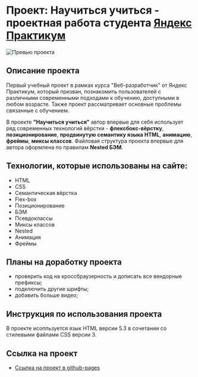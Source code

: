 # Проект: Научиться учиться - проектная работа студента [Яндекс Практикум](https://practicum.yandex.ru/)
![Превью проекта](https://user-images.githubusercontent.com/113699485/222951217-a5465cb1-7ffc-4201-b262-ec0b99b11e49.jpg)
## Описание проекта
Первый учебный проект в рамках курса "Веб-разработчик" от Яндекс Практикум, который призван, познакомить пользователей с различными современными подходами к обучению, доступными в любом возрасте. Также проект рассматривает основные проблемы связанные с обучением.

В проекте **"Научиться учиться"** автор впервые для себя использует ряд современных технологий вёрстки - **флексбокс-вёрстку**, **позиционирование**,  **продвинутую семантику языка HTML**, **анимацию**, **фреймы**, **миксы классов**. Файловая структура проекта впервые для автора оформлена по правилам **Nested БЭМ**.

## Технологии, которые использованы на сайте:
* HTML
* CSS
* Семантическая вёрстка
* Flex-box
* Позиционирование
* БЭМ
* Псевдоклассы
* Миксы классов
* Nested 
* Анимация
* Фреймы 

## Планы на доработку проекта
* проверить код на кроссбраузерность и дописать все вендорные префиксы;
* подключить другие шрифты;
* добавить больше видео;

## Инструкция по использования проекта 
В проекте исопльзуется язык HTML версии 5.3 в сочетании со стилевыми файлами CSS версии 3.

## Ссылка на проект
* [Ссылка на проект в github-pages](https://github.com/KharchenkoDE/how-to-learn)
